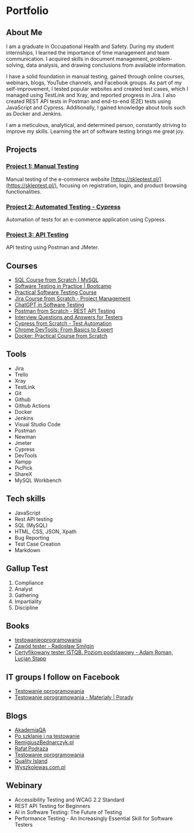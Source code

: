 # Portfolio
## About Me
I am a graduate in Occupational Health and Safety. During my student internships, I learned the importance of time management and team communication. I acquired skills in document management, problem-solving, data analysis, and drawing conclusions from available information.

I have a solid foundation in manual testing, gained through online courses, webinars, blogs, YouTube channels, and Facebook groups. As part of my self-improvement, I tested popular websites and created test cases, which I managed using TestLink and Xray, and reported progress in Jira. I also created REST API tests in Postman and end-to-end (E2E) tests using JavaScript and Cypress. Additionally, I gained knowledge about tools such as Docker and Jenkins.

I am a meticulous, analytical, and determined person, constantly striving to improve my skills. Learning the art of software testing brings me great joy.

## Projects

### [Project 1: Manual Testing](https://github.com/patryk-czarnecki/Project1-Manual-Testing)
Manual testing of the e-commerce website [https://skleptest.pl/](https://skleptest.pl/), focusing on registration, login, and product browsing functionalities.

### [Project 2: Automated Testing - Cypress](https://github.com/patryk-czarnecki/Project-2-Automated-Testing---Cypress)
Automation of tests for an e-commerce application using Cypress.

### [Project 3: API Testing](https://github.com/patryk-czarnecki/Project3-APITesting)
API testing using Postman and JMeter.

## Courses
* [SQL Course from Scratch | MySQL](https://www.udemy.com/course/kurs-sql-od-podstaw)
* [Software Testing in Practice | Bootcamp](https://www.udemy.com/course/testowanie-oprogramowania-w-praktyce-bootcamp)
* [Practical Software Testing Course](https://www.udemy.com/course/praktyczny-kurs-testowania-oprogramowania)
* [Jira Course from Scratch - Project Management](https://www.udemy.com/course/kurs-jira-od-podstaw-zarzadzanie-projektami)
* [ChatGPT in Software Testing](https://www.udemy.com/course/chatgpt-w-testowaniu-oprogramowania)
* [Postman from Scratch - REST API Testing](https://www.udemy.com/course/postman-od-podstaw-testowanie-rest-api)
* [Interview Questions and Answers for Testers](https://www.udemy.com/course/pytania-i-odpowiedzi-rekrutacyjne-dla-testera)
* [Cypress from Scratch - Test Automation](https://www.udemy.com/course/cypress-od-podstaw)
* [Chrome DevTools: From Basics to Expert](https://www.udemy.com/course/chrome-devtools-od-podstaw-do-eksperta)
* [Docker: Practical Course from Scratch](https://www.udemy.com/course/docker-praktyczny-kurs-od-podstaw)

## Tools
* Jira
* Trello
* Xray
* TestLink
* Git
* Github
* Github Actions
* Docker
* Jenkins
* Visual Studio Code
* Postman
* Newman
* Jmeter
* Cypress
* DevTools
* Xampp
* PicPick
* ShareX
* MySQL Workbench

## Tech skills
* JavaScript
* Rest API testing
* SQL (MySQL)
* HTML, CSS, JSON, Xpath
* Bug Reporting
* Test Case Creation
* Markdown 

## Gallup Test
1. Compliance
2. Analyst
3. Gathering
4. Impartiality
5. Discipline

## Books
* [testowanieoprogramowania](https://ksiazka.testowanieoprogramowania.pl/od-czego-zaczac)
* [Zawód tester - Radosław Smilgin](https://lubimyczytac.pl/ksiazka/291227/zawod-tester)
* [Certyfikowany tester ISTQB. Poziom podstawowy - Adam Roman, Lucjan Stapp](https://lubimyczytac.pl/ksiazka/4943677/certyfikowany-tester-istqb-poziom-podstawowy)

## IT groups I follow on Facebook
* [Testowanie oprogramowania](https://www.facebook.com/groups/TestowanieOprogramowania)
* [Testowanie oprogramowania - Materiały | Porady](https://www.facebook.com/groups/testowanie)

## Blogs
* [AkademiaQA](https://akademiaqa.pl/)
* [Po szklanie i na testowanie](https://poszklanieinatestowanie.pl/)
* [RemigiuszBednarczyk.pl](https://remigiuszbednarczyk.pl/)
* [Rafał Podraza](https://www.youtube.com/channel/UC0d8tgd-z-4fVvKnDLwCxzA)
* [Testowanie oprogramowania](https://testowanie-oprogramowania.pl/)
* [Quality Island](https://qualityisland.pl/blog/)
* [Wyszkolewas.com.pl](https://www.wyszkolewas.com.pl/)

## Webinary
* Accessibility Testing and WCAG 2.2 Standard
* REST API Testing for Beginners
* AI in Software Testing: The Future of Testing
* Performance Testing - An Increasingly Essential Skill for Software Testers
